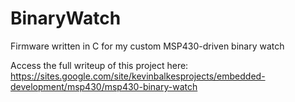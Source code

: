 BinaryWatch
===========

Firmware written in C for my custom MSP430-driven binary watch

Access the full writeup of this project here: https://sites.google.com/site/kevinbalkesprojects/embedded-development/msp430/msp430-binary-watch
